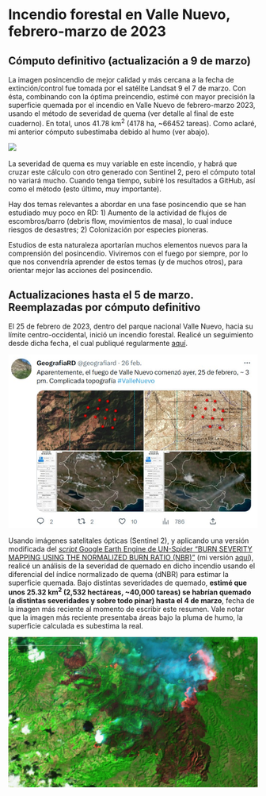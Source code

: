 # Incendio forestal en Valle Nuevo, febrero-marzo de 2023

## Cómputo definitivo (actualización a 9 de marzo)

La imagen posincendio de mejor calidad y más cercana a la fecha de extinción/control fue tomada por el satélite Landsat 9 el 7 de marzo. Con ésta, combinando con la óptima preincendio, estimé con mayor precisión la superficie quemada por el incendio en Valle Nuevo de febrero-marzo 2023, usando el método de severidad de quema (ver detalle al final de este cuaderno). En total, unos 41.78 km<sup>2</sup> (4178 ha, ~66452 tareas). Como aclaré, mi anterior cómputo subestimaba debido al humo (ver abajo).

![](animacion-con-landsat-9.gif)

La severidad de quema es muy variable en este incendio, y habrá que cruzar este cálculo con otro generado con Sentinel 2, pero el cómputo total no variará mucho. Cuando tenga tiempo, subiré los resultados a GitHub, así como el método (esto último, muy importante).

Hay dos temas relevantes a abordar en una fase posincendio que se han estudiado muy poco en RD: 1) Aumento de la actividad de flujos de escombros/barro (debris flow, movimientos de masa), lo cual induce riesgos de desastres; 2) Colonización por especies pioneras.

Estudios de esta naturaleza aportarían muchos elementos nuevos para la comprensión del posincendio. Viviremos con el fuego por siempre, por lo que nos convendría aprender de estos temas (y de muchos otros), para orientar mejor las acciones del posincendio.

## Actualizaciones hasta el 5 de marzo. Reemplazadas por cómputo definitivo

El 25 de febrero de 2023, dentro del parque nacional Valle Nuevo, hacia su límite centro-occidental, inició un incendio forestal. Realicé un seguimiento desde dicha fecha, el cual publiqué regularmente [aquí](https://twitter.com/geografiard).

![](repo-captura-1.jpg)

Usando imágenes satelitales ópticas (Sentinel 2), y aplicando una versión modificada del [*script* Google Earth Engine de UN-Spider “BURN SEVERITY MAPPING USING THE NORMALIZED BURN RATIO (NBR)”](https://un-spider.org/advisory-support/recommended-practices/recommended-practice-burn-severity/burn-severity-earth-engine) (mi versión [aquí](https://code.earthengine.google.com/2aa9e527b5a9c1b5d50d9ffd4bc92747)), realicé un análisis de la severidad de quemado en dicho incendio usando el diferencial del índice normalizado de quema (dNBR) para estimar la superficie quemada. Bajo distintas severidades de quemado, **estimé que unos 25.32 km<sup>2</sup> (2,532 hectáreas, ~40,000 tareas) se habrían quemado (a distintas severidades y sobre todo pinar) hasta el 4 de marzo**, fecha de la imagen más reciente al momento de escribir este resumen. Vale notar que la imagen más reciente presentaba áreas bajo la pluma de humo, la superficie calculada es subestima la real.

![](repo-captura-2-y-3.gif)
